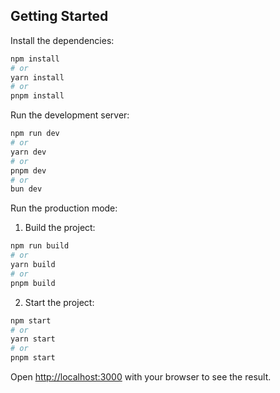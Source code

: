## Getting Started

Install the dependencies:
```bash
npm install
# or
yarn install
# or
pnpm install
```

Run the development server:

```bash
npm run dev
# or
yarn dev
# or
pnpm dev
# or
bun dev
```
Run the production mode:

1. Build the project:

```bash
npm run build
# or
yarn build
# or
pnpm build
```

2. Start the project:

```bash
npm start
# or
yarn start
# or
pnpm start
```

Open [http://localhost:3000](http://localhost:3000) with your browser to see the result.

